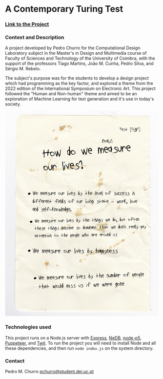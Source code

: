 # **A Contemporary Turing Test**

### [Link to the Project](https://cturing.dei.uc.pt)

### **Context and Description**

A project developed by Pedro Churro for the Computational Design Laboratory subject in the Master's in Design and Multimedia course of Faculty of Sciences and Technology of the University of Coimbra, with the support of the professors Tiago Martins, João M. Cunha, Pedro Silva, and Sérgio M. Rebelo.

The subject's purpose was for the students to develop a design project which had programming as the key factor, and explored a theme from the 2022 edition of the International Symposium on Electronic Art. This project followed the "Human and Non-human" theme and aimed to be an exploration of Machine Learning for text generation and it's use in today's society.

![alt text](outputs/FIb40JcXoAcMaPi.png)

### **Technologies used**

This project runs on a Node.js server with [Express](https://expressjs.com), [NeDB](https://github.com/louischatriot/nedb), [node-p5](https://www.npmjs.com/package/node-p5), [Puppeteer](https://pptr.dev), and [Twit](https://www.npmjs.com/package/twit). To run the project you will need to install Node and all these dependencies, and then run `node index.js` on the system directory.

### **Contact**

Pedro M. Churro
pchurro@student.dei.uc.pt


